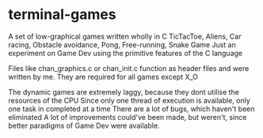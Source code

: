 # terminal-games
A set of low-graphical games written wholly in C
TicTacToe, Aliens, Car racing, Obstacle avoidance, Pong, Free-running, Snake Game
Just an experiment on Game Dev using the primitive features of the C language

Files like chan_graphics.c or chan_init.c function as header files and were written by me. They are required for all games except
X_O

The dynamic games are extremely laggy, because they dont utilise the resources of the CPU
Since only one thread of execution is available, only one task in completed at a time
There are a lot of bugs, which haven't been eliminated
A lot of improvements could've been made, but weren't, since better paradigms of Game Dev were available.
